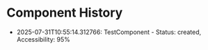 # Component History

- 2025-07-31T10:55:14.312766: TestComponent - Status: created, Accessibility: 95%
